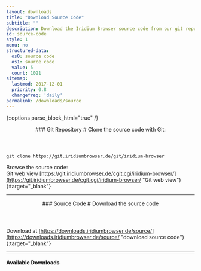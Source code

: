 ```yaml
---
layout: downloads
title: "Download Source Code"
subtitle: ""
description: Download the Iridium Browser source code from our git repository using the command line or simply download the tar.gz file.
id: source-code
style: 1
menu: no
structured-data:
  os0: source code
  os1: source code
  value: 5
  count: 1021
sitemap:
  lastmod: 2017-12-01
  priority: 0.8
  changefreq: 'daily'
permalink: /downloads/source
---
```


{::options parse_block_html="true" /}
<div class="container 50%">
<div class="icon dl fa-github"></div>
<header>
### Git Repository #
Clone the source code with Git:
</header>

	git clone https://git.iridiumbrowser.de/git/iridium-browser

Browse the source code:  
Git web view
[https://git.iridiumbrowser.de/cgit.cgi/iridium-browser/](https://git.iridiumbrowser.de/cgit.cgi/iridium-browser/ "Git web view"){:target="_blank"}

---

<div class="icon dl fa-code"></div>
<header>
### Source Code #
Download the source code
</header>

Download at [https://downloads.iridiumbrowser.de/source/](https://downloads.iridiumbrowser.de/source/ "download source code"){:target="_blank"}

</div>

---

#### Available Downloads #